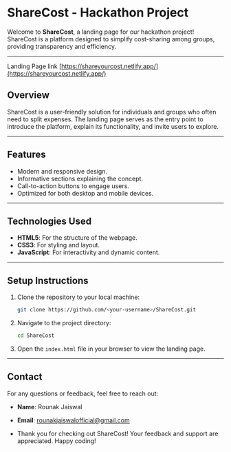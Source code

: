 # ShareCost - Hackathon Project

Welcome to **ShareCost**, a landing page for our hackathon project! ShareCost is a platform designed to simplify cost-sharing among groups, providing transparency and efficiency.


--- 
Landing Page link 
[https://shareyourcost.netlify.app/](https://shareyourcost.netlify.app/)


## Overview
ShareCost is a user-friendly solution for individuals and groups who often need to split expenses. The landing page serves as the entry point to introduce the platform, explain its functionality, and invite users to explore.

---

## Features
- Modern and responsive design.
- Informative sections explaining the concept.
- Call-to-action buttons to engage users.
- Optimized for both desktop and mobile devices.

 ----
 
 ## Technologies Used
- **HTML5**: For the structure of the webpage.
- **CSS3**: For styling and layout.
- **JavaScript**: For interactivity and dynamic content.

  
---

## Setup Instructions
1. Clone the repository to your local machine:
   ```bash
   git clone https://github.com/<your-username>/ShareCost.git
   ```
2. Navigate to the project directory:
   ```bash
   cd ShareCost
   ```
3. Open the `index.html` file in your browser to view the landing page.

---
## Contact
For any questions or feedback, feel free to reach out:
- **Name**: Rounak Jaiswal
- **Email**: rounakjaiswalofficial@gmail.com

- Thank you for checking out ShareCost! Your feedback and support are appreciated. Happy coding!
